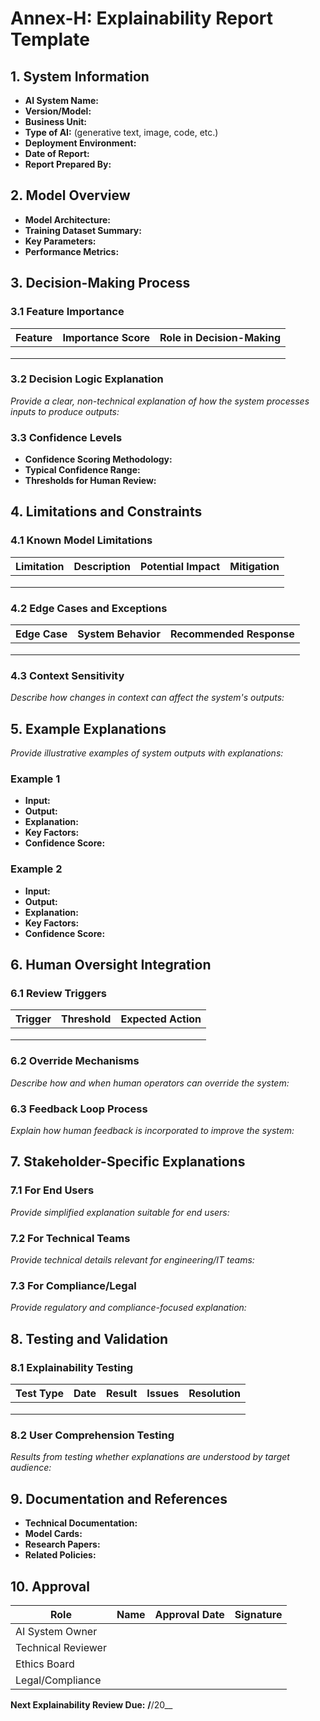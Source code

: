 # Annex-H: Explainability Report Template

## 1. System Information
- **AI System Name:**  
- **Version/Model:**  
- **Business Unit:**  
- **Type of AI:** (generative text, image, code, etc.)
- **Deployment Environment:**  
- **Date of Report:**  
- **Report Prepared By:**  

## 2. Model Overview
- **Model Architecture:**  
- **Training Dataset Summary:**  
- **Key Parameters:**  
- **Performance Metrics:**  

## 3. Decision-Making Process

### 3.1 Feature Importance
| Feature | Importance Score | Role in Decision-Making |
|---------|-----------------|------------------------|
|  |  |  |
|  |  |  |
|  |  |  |

### 3.2 Decision Logic Explanation
_Provide a clear, non-technical explanation of how the system processes inputs to produce outputs:_

### 3.3 Confidence Levels
- **Confidence Scoring Methodology:**  
- **Typical Confidence Range:**  
- **Thresholds for Human Review:**  

## 4. Limitations and Constraints

### 4.1 Known Model Limitations
| Limitation | Description | Potential Impact | Mitigation |
|------------|-------------|-----------------|------------|
|  |  |  |  |
|  |  |  |  |
|  |  |  |  |

### 4.2 Edge Cases and Exceptions
| Edge Case | System Behavior | Recommended Response |
|-----------|----------------|---------------------|
|  |  |  |
|  |  |  |
|  |  |  |

### 4.3 Context Sensitivity
_Describe how changes in context can affect the system's outputs:_

## 5. Example Explanations
_Provide illustrative examples of system outputs with explanations:_

### Example 1
- **Input:**  
- **Output:**  
- **Explanation:**  
- **Key Factors:**  
- **Confidence Score:**  

### Example 2
- **Input:**  
- **Output:**  
- **Explanation:**  
- **Key Factors:**  
- **Confidence Score:**  

## 6. Human Oversight Integration

### 6.1 Review Triggers
| Trigger | Threshold | Expected Action |
|---------|-----------|----------------|
|  |  |  |
|  |  |  |
|  |  |  |

### 6.2 Override Mechanisms
_Describe how and when human operators can override the system:_

### 6.3 Feedback Loop Process
_Explain how human feedback is incorporated to improve the system:_

## 7. Stakeholder-Specific Explanations

### 7.1 For End Users
_Provide simplified explanation suitable for end users:_

### 7.2 For Technical Teams
_Provide technical details relevant for engineering/IT teams:_

### 7.3 For Compliance/Legal
_Provide regulatory and compliance-focused explanation:_

## 8. Testing and Validation

### 8.1 Explainability Testing
| Test Type | Date | Result | Issues | Resolution |
|-----------|------|--------|--------|------------|
|  |  |  |  |  |
|  |  |  |  |  |
|  |  |  |  |  |

### 8.2 User Comprehension Testing
_Results from testing whether explanations are understood by target audience:_

## 9. Documentation and References
- **Technical Documentation:**  
- **Model Cards:**  
- **Research Papers:**  
- **Related Policies:**  

## 10. Approval
| Role | Name | Approval Date | Signature |
|------|------|--------------|-----------|
| AI System Owner |  |  |  |
| Technical Reviewer |  |  |  |
| Ethics Board |  |  |  |
| Legal/Compliance |  |  |  |

**Next Explainability Review Due:** ____/____/20__